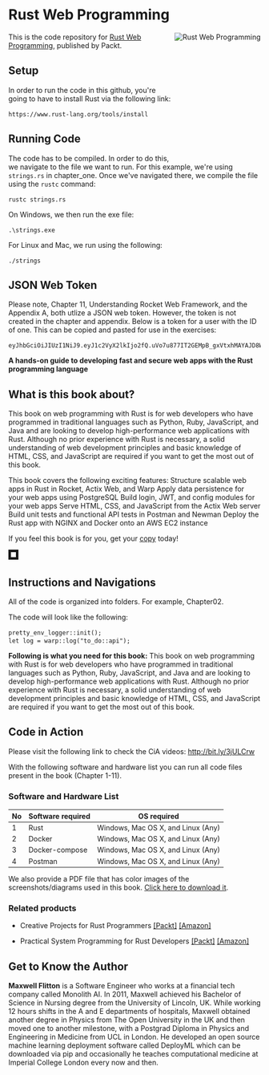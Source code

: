 
# Rust Web Programming

<a href="https://www.packtpub.com/in/web-development/rust-web-programming?utm_source=github&utm_medium=repository&utm_campaign=9781786461629"><img src="https://www.packtpub.com/media/catalog/product/cache/4cdce5a811acc0d2926d7f857dceb83b/9/7/9781800560819-original_23.png" alt="Rust Web Programming" height="256px" align="right"></a>


This is the code repository for [Rust Web Programming](https://www.packtpub.com/in/web-development/rust-web-programming?utm_source=github&utm_medium=repository&utm_campaign=9781786461629), published by Packt.

## Setup 

In order to run the code in this github, you're going to have to install Rust via the following link:

```
https://www.rust-lang.org/tools/install
```

## Running Code 

The code has to be compiled. In order to do this, we navigate to the file we want to run. For this example, we're using ```strings.rs``` in chapter_one. Once we've navigated there, we compile the file using the ```rustc``` command:

```
rustc strings.rs 
```

On Windows, we then run the exe file:

```
.\strings.exe
```

For Linux and Mac, we run using the following:

```
./strings
```

## JSON Web Token
Please note, Chapter 11, Understanding Rocket Web Framework, and the Appendix A, both utlize a JSON web token. However, the token is not created in the chapter and appendix. Below
is a token for a user with the ID of one. This can be copied and pasted for use in the exercises:

```
eyJhbGciOiJIUzI1NiJ9.eyJ1c2VyX2lkIjo2fQ.uVo7u877IT2GEMpB_gxVtxhMAYAJD8W_XiUoNvR7_iM
```


**A hands-on guide to developing fast and secure web apps with the Rust programming language**

## What is this book about?
This book on web programming with Rust is for web developers who have programmed in traditional languages such as Python, Ruby, JavaScript, and Java and are looking to develop high-performance web applications with Rust. Although no prior experience with Rust is necessary, a solid understanding of web development principles and basic knowledge of HTML, CSS, and JavaScript are required if you want to get the most out of this book.

This book covers the following exciting features:
Structure scalable web apps in Rust in Rocket, Actix Web, and Warp
Apply data persistence for your web apps using PostgreSQL
Build login, JWT, and config modules for your web apps
Serve HTML, CSS, and JavaScript from the Actix Web server
Build unit tests and functional API tests in Postman and Newman
Deploy the Rust app with NGINX and Docker onto an AWS EC2 instance

If you feel this book is for you, get your [copy](https://www.amazon.com/dp/1800560818) today!

<a href="https://www.packtpub.com/?utm_source=github&utm_medium=banner&utm_campaign=GitHubBanner"><img src="https://raw.githubusercontent.com/PacktPublishing/GitHub/master/GitHub.png" 
alt="https://www.packtpub.com/" border="5" /></a>

## Instructions and Navigations
All of the code is organized into folders. For example, Chapter02.

The code will look like the following:
```
pretty_env_logger::init();
let log = warp::log("to_do::api");
```

**Following is what you need for this book:**
This book on web programming with Rust is for web developers who have programmed in traditional languages such as Python, Ruby, JavaScript, and Java and are looking to develop high-performance web applications with Rust. Although no prior experience with Rust is necessary, a solid understanding of web development principles and basic knowledge of HTML, CSS, and JavaScript are required if you want to get the most out of this book.

## Code in Action
Please visit the following link to check the CiA videos: http://bit.ly/3jULCrw

With the following software and hardware list you can run all code files present in the book (Chapter 1-11).
### Software and Hardware List
| No | Software required | OS required |
| -------- | ------------------------------------ | ----------------------------------- |
| 1 | Rust | Windows, Mac OS X, and Linux (Any) |
| 2 | Docker | Windows, Mac OS X, and Linux (Any) |
| 3 | Docker-compose | Windows, Mac OS X, and Linux (Any) |
| 4 | Postman | Windows, Mac OS X, and Linux (Any) |


We also provide a PDF file that has color images of the screenshots/diagrams used in this book. [Click here to download it](https://static.packt-cdn.com/downloads/9781800560819_ColorImages.pdf).


### Related products
* Creative Projects for Rust Programmers [[Packt]](https://www.packtpub.com/product/creative-projects-for-rust-programmers/9781789346220?utm_source=github&utm_medium=repository&utm_campaign=9781789346220) [[Amazon]](https://www.amazon.com/dp/1789346223)

* Practical System Programming for Rust Developers [[Packt]](https://www.packtpub.com/product/practical-system-programming-for-rust-developers/9781800560963?utm_source=github&utm_medium=repository&utm_campaign=9781800560963) [[Amazon]](https://www.amazon.com/dp/B08MBCQ5L1)


## Get to Know the Author
**Maxwell Flitton** is a Software Engineer who works at a financial tech company called Monolith AI. In 2011, Maxwell achieved his Bachelor of Science in Nursing degree from the University of Lincoln, UK. While working 12 hours shifts in the A and E departments of hospitals, Maxwell obtained another degree in Physics from The Open University in the UK and then moved one to another milestone, with a Postgrad Diploma in Physics and Engineering in Medicine from UCL in London. He developed an open source machine learning deployment software called DeployML which can be downloaded via pip and occasionally he teaches computational medicine at Imperial College London every now and then.
